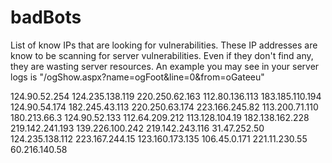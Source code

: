 # badBots
 List of know IPs that are looking for vulnerabilities. These IP addresses are know to be scanning for server vulnerabilities. Even if they don't find any, they are wasting server resources.  An example you may see in your server logs is "/ogShow.aspx?name=ogFoot&line=0&from=oGateeu"

124.90.52.254
124.235.138.119
220.250.62.163
112.80.136.113
183.185.110.194
124.90.54.174
182.245.43.113
220.250.63.174
223.166.245.82
113.200.71.110
180.213.66.3
124.90.52.133
112.64.209.212
113.128.104.19
182.138.162.228
219.142.241.193
139.226.100.242
219.142.243.116
31.47.252.50
124.235.138.112
223.167.244.15
123.160.173.135
106.45.0.171
221.11.230.55
60.216.140.58
